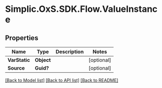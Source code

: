 # Simplic.OxS.SDK.Flow.ValueInstance

## Properties

Name | Type | Description | Notes
------------ | ------------- | ------------- | -------------
**VarStatic** | **Object** |  | [optional] 
**Source** | **Guid?** |  | [optional] 

[[Back to Model list]](../README.md#documentation-for-models) [[Back to API list]](../README.md#documentation-for-api-endpoints) [[Back to README]](../README.md)

